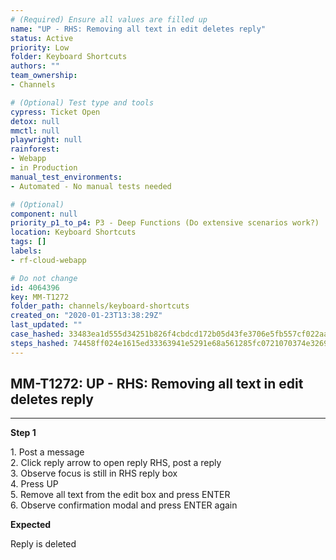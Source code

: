 ```yaml
---
# (Required) Ensure all values are filled up
name: "UP - RHS: Removing all text in edit deletes reply"
status: Active
priority: Low
folder: Keyboard Shortcuts
authors: ""
team_ownership: 
- Channels

# (Optional) Test type and tools
cypress: Ticket Open
detox: null
mmctl: null
playwright: null
rainforest: 
- Webapp
- in Production
manual_test_environments: 
- Automated - No manual tests needed

# (Optional)
component: null
priority_p1_to_p4: P3 - Deep Functions (Do extensive scenarios work?)
location: Keyboard Shortcuts
tags: []
labels: 
- rf-cloud-webapp

# Do not change
id: 4064396
key: MM-T1272
folder_path: channels/keyboard-shortcuts
created_on: "2020-01-23T13:38:29Z"
last_updated: ""
case_hashed: 33483ea1d555d34251b826f4cbdcd172b05d43fe3706e5fb557cf022aad6b9ef654667171ac8086c4037224bb6a23857
steps_hashed: 74458ff024e1615ed33363941e5291e68a561285fc0721070374e32691dfa58248a6e51b38a515b70befed486c33824d
---
```


## MM-T1272: UP - RHS: Removing all text in edit deletes reply

---

**Step 1**

1\. Post a message\
2\. Click reply arrow to open reply RHS, post a reply\
3\. Observe focus is still in RHS reply box\
4\. Press UP\
5\. Remove all text from the edit box and press ENTER\
6\. Observe confirmation modal and press ENTER again

**Expected**

Reply is deleted
